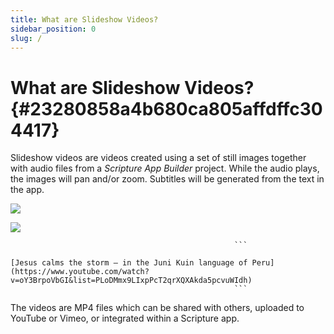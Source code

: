 ```yaml
---
title: What are Slideshow Videos?
sidebar_position: 0
slug: /
---
```


# What are Slideshow Videos? {#23280858a4b680ca805affdffc304417}

Slideshow videos are videos created using a set of still images together with audio files from a _Scripture App Builder_ project. While the audio plays, the images will pan and/or zoom. Subtitles will be generated from the text in the app.

![](/notion_imgs/.23280858-a4b6-8054-ae17-c3fe86e9844c.png)

![](/notion_imgs/.23280858-a4b6-802a-9ab6-fbfef79ef56e.png)

                                                      ```
                                                                                                        [Jesus calms the storm – in the Juni Kuin language of Peru](https://www.youtube.com/watch?v=oY3BrpoVbGI&list=PLoDMmx9LIxpPcT2qrXQXAkda5pcvuWIdh)
                                                      ```

The videos are MP4 files which can be shared with others, uploaded to YouTube or Vimeo, or integrated within a Scripture app.

